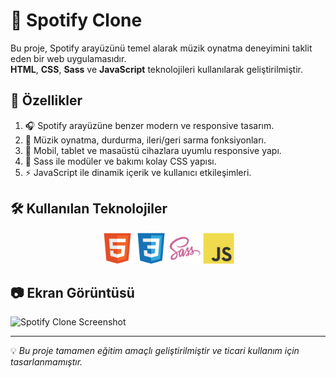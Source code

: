 # 🎵 Spotify Clone

Bu proje, Spotify arayüzünü temel alarak müzik oynatma deneyimini taklit eden bir web uygulamasıdır.  
**HTML**, **CSS**, **Sass** ve **JavaScript** teknolojileri kullanılarak geliştirilmiştir.

## 🚀 Özellikler
1. 🎧 Spotify arayüzüne benzer modern ve responsive tasarım.
2. 🎵 Müzik oynatma, durdurma, ileri/geri sarma fonksiyonları.
3. 📱 Mobil, tablet ve masaüstü cihazlara uyumlu responsive yapı.
4. 🎨 Sass ile modüler ve bakımı kolay CSS yapısı.
5. ⚡ JavaScript ile dinamik içerik ve kullanıcı etkileşimleri.

## 🛠 Kullanılan Teknolojiler
<div align="center">
  <img src="https://raw.githubusercontent.com/devicons/devicon/master/icons/html5/html5-original.svg" alt="HTML5" width="50" height="50"/>
  <img src="https://raw.githubusercontent.com/devicons/devicon/master/icons/css3/css3-original.svg" alt="CSS3" width="50" height="50"/>
  <img src="https://raw.githubusercontent.com/devicons/devicon/master/icons/sass/sass-original.svg" alt="Sass" width="50" height="50"/>
  <img src="https://raw.githubusercontent.com/devicons/devicon/master/icons/javascript/javascript-original.svg" alt="JavaScript" width="50" height="50"/>
</div>

## 📷 Ekran Görüntüsü
![Spotify Clone Screenshot](ekran-goruntusu.png)

---
💡 *Bu proje tamamen eğitim amaçlı geliştirilmiştir ve ticari kullanım için tasarlanmamıştır.*

